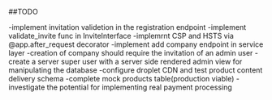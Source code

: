 ##TODO

-implement invitation validetion in the registration endpoint
-implement validate_invite func in InviteInterface
-implemrnt CSP and HSTS via @app.after_request decorator
-implement add company endpoint in service layer
-creation of company should require the invitation of an admin user
-create a server super user with a server side rendered admin view for manipulating the database
-configure droplet CDN and test product content delivery schema
-complete mock products table(production viable)
-investigate the potential for implementing real payment processing

